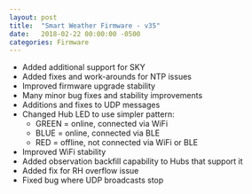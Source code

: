 ```yaml
---
layout: post
title:  "Smart Weather Firmware - v35"
date:   2018-02-22 00:00:00 -0500
categories: Firmware
---
```


- Added additional support for SKY
- Added fixes and work-arounds for NTP issues
- Improved firmware upgrade stability
- Many minor bug fixes and stability improvements
- Additions and fixes to UDP messages
- Changed Hub LED to use simpler pattern:
  - GREEN = online, connected via WiFi
  - BLUE = online, connected via BLE
  - RED = offline, not connected via WiFi or BLE
- Improved WiFi stability
- Added observation backfill capability to Hubs that support it
- Added fix for RH overflow issue
- Fixed bug where UDP broadcasts stop

